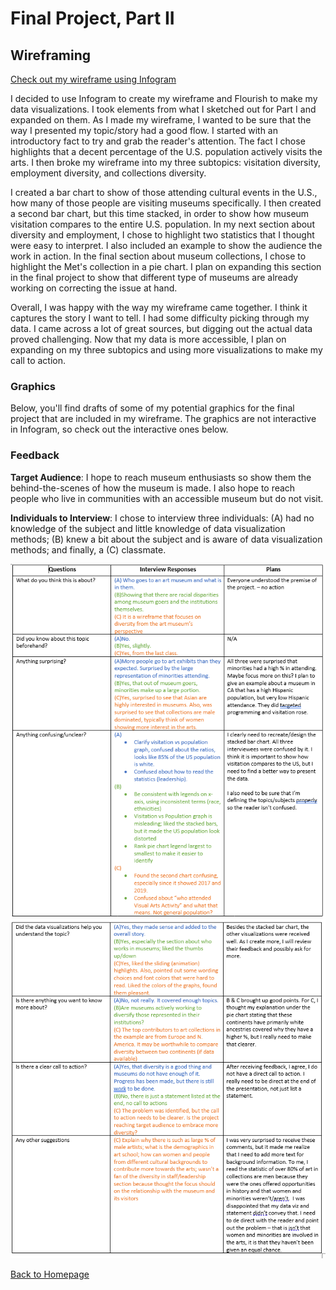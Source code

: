 # Final Project, Part II
## Wireframing
[Check out my wireframe using Infogram](https://infogram.com/ocean-sand-1h8n6mm81lkg6xo?live)

I decided to use Infogram to create my wireframe and Flourish to make my data visualizations. I took elements from what I sketched out for Part I and expanded on them. As I made my wireframe, I wanted to be sure that the way I presented my topic/story had a good flow. I started with an introductory fact to try and grab the reader's attention. The fact I chose highlights that a decent percentage of the U.S. population actively visits the arts. I then broke my wireframe into my three subtopics: visitation diversity, employment diversity, and collections diversity. 

I created a bar chart to show of those attending cultural events in the U.S., how many of those people are visiting museums specifically. I then created a second bar chart, but this time stacked, in order to show how museum visitation compares to the entire U.S. population. In my next section about diversity and employment, I chose to highlight two statistics that I thought were easy to interpret. I also included an example to show the audience the work in action. In the final section about museum collections, I chose to highlight the Met's collection in a pie chart. I plan on expanding this section in the final project to show that different type of museums are already working on correcting the issue at hand.

Overall, I was happy with the way my wireframe came together. I think it captures the story I want to tell. I had some difficulty picking through my data. I came across a lot of great sources, but digging out the actual data proved challenging. Now that my data is more accessible, I plan on expanding on my three subtopics and using more visualizations to make my call to action.


### Graphics
Below, you'll find drafts of some of my potential graphics for the final project that are included in my wireframe. The graphics are not interactive in Infogram, so check out the interactive ones below.

<div class="flourish-embed flourish-chart" data-src="visualisation/3917692" data-url="https://flo.uri.sh/visualisation/3917692/embed" aria-label=""><script src="https://public.flourish.studio/resources/embed.js"></script></div>

<div class="flourish-embed flourish-chart" data-src="visualisation/3916880" data-url="https://flo.uri.sh/visualisation/3916880/embed" aria-label=""><script src="https://public.flourish.studio/resources/embed.js"></script></div>


<div class="flourish-embed flourish-chart" data-src="visualisation/3917848" data-url="https://flo.uri.sh/visualisation/3917848/embed" aria-label=""><script src="https://public.flourish.studio/resources/embed.js"></script></div>


### Feedback
**Target Audience**: I hope to reach museum enthusiasts so show them the behind-the-scenes of how the museum is made. I also hope to reach people who live in communities with an accessible museum but do not visit.


**Individuals to Interview**: I chose to interview three individuals: (A) had no knowledge of the subject and little knowledge of data visualization methods; (B) knew a bit about the subject and is aware of data visualization methods; and finally, a (C) classmate. 

![](Q1.PNG)
![](Q2.PNG)


[Back to Homepage](/README.md)

